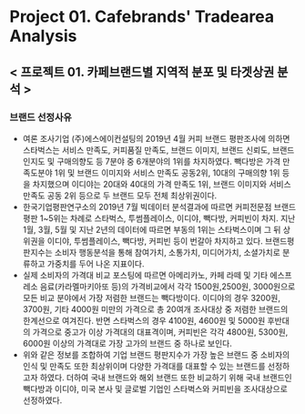 # Project 01. Cafebrands' Tradearea Analysis
##  < 프로젝트 01. 카페브랜드별 지역적 분포 및 타겟상권 분석 ><br>

### 브랜드 선정사유
- 여론 조사기업 (주)에스에이컨설팅의 2019년 4월 커피 브랜드 평판조사에 의하면 스타벅스는 서비스 만족도, 커피품질 만족도, 브랜드 이미지, 브랜드 신뢰도, 
브랜드 인지도 및 구매의향도 등 7분야 중 6개분야의 1위를 차지하였다. 빽다방은 가격 만족도분야 1위 및 브랜드 이미지와 서비스 만족도 공동2위, 10대의 구매의향 1위 등을 
차지했으며 이디야는 20대와 40대의 가격 만족도 1위, 브랜드 이미지와 서비스 만족도 공동 2위 등으로 두 브랜드 모두 전체 최상위권이다.
- 한국기업평판연구소의 2019년 7월 빅데이터 분석결과에 따르면 커피전문점 브랜드평판 1~5위는 차례로 스타벅스, 투썸플레이스, 이디야, 빽다방, 커피빈이 차지.
지난 1월, 3월, 5월 및 지난 2년의 데이터에 따르면 부동의 1위는 스타벅스이며 그 뒤 상위권을 이디야, 투썸플레이스, 빽다방, 커피빈 등이 번갈아 차지하고 있다. 
브랜드평판지수는 소비자 행동분석을 통해 참여가치, 소통가치, 미디어가치, 소셜가치로 분류하고 가중치를 두어 나온 지표이다.
- 실제 소비자의 가격대 비교 포스팅에 따르면 아메리카노, 카페 라떼 및 기타 에스프레소 음료(카라멜마키아또 등)의 가격비교에서 각각 1500원,2500원, 3000원으로 모든 비교 분야에서
가장 저렴한 브랜드는 빽다방이다. 이디야의 경우 3200원, 3700원, 기타 4000원 미만의 가격으로 총 20여개 조사대상 중 저렴한 브랜드의 한계선으로 여겨진다.
반면 스타벅스의 경우 4100원, 4600원 및 5000원 후반대의 가격으로 중고가 이상 가격대의 대표격이며, 커피빈은 각각 4800원, 5300원, 6000원 이상의 가격대로 가장 고가의 브랜드 중 하나로 보인다.
- 위와 같은 정보를 조합하여 기업 브랜드 평판지수가 가장 높은 브랜드 중 소비자의 인식 및 만족도 또한 최상위이며 
다양한 가격대를 대표할 수 있는 브랜드를 선정하고자 하였다. 
더하여 국내 브랜드와 해외 브랜드 또한 비교하기 위해 국내 브랜드인 빽다방과 이디야, 미국 본사 및 글로벌 기업인 스타벅스와 커피빈을 조사대상으로 선정하였다.





